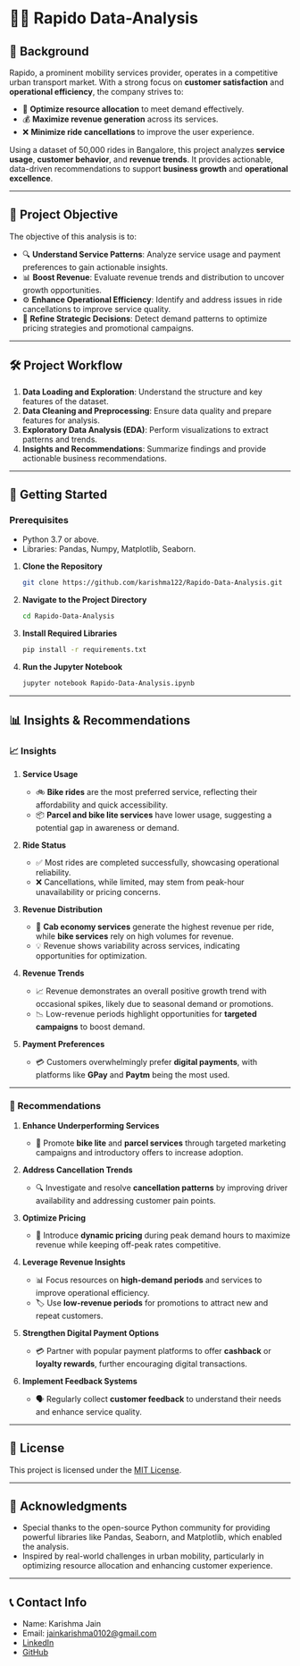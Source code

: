 # 🚴‍♂️ Rapido Data-Analysis

## 📖 Background
Rapido, a prominent mobility services provider, operates in a competitive urban transport market. With a strong focus on **customer satisfaction** and **operational efficiency**, the company strives to:

- 🚀 **Optimize resource allocation** to meet demand effectively.  
- 💰 **Maximize revenue generation** across its services.  
- ❌ **Minimize ride cancellations** to improve the user experience.  

Using a dataset of 50,000 rides in Bangalore, this project analyzes **service usage**, **customer behavior**, and **revenue trends**. It provides actionable, data-driven recommendations to support **business growth** and **operational excellence**.

---

## 🎯 Project Objective
The objective of this analysis is to:

- 🔍 **Understand Service Patterns**: Analyze service usage and payment preferences to gain actionable insights.  
- 📊 **Boost Revenue**: Evaluate revenue trends and distribution to uncover growth opportunities.  
- ⚙️ **Enhance Operational Efficiency**: Identify and address issues in ride cancellations to improve service quality.  
- 🧠 **Refine Strategic Decisions**: Detect demand patterns to optimize pricing strategies and promotional campaigns.

---

## 🛠️ Project Workflow
1. **Data Loading and Exploration**: Understand the structure and key features of the dataset.  
2. **Data Cleaning and Preprocessing**: Ensure data quality and prepare features for analysis.  
3. **Exploratory Data Analysis (EDA)**: Perform visualizations to extract patterns and trends.  
4. **Insights and Recommendations**: Summarize findings and provide actionable business recommendations.

---

## 🚀 Getting Started

### Prerequisites
- Python 3.7 or above.
- Libraries: Pandas, Numpy, Matplotlib, Seaborn.

1. **Clone the Repository**
   ```bash
   git clone https://github.com/karishma122/Rapido-Data-Analysis.git   
2. **Navigate to the Project Directory**
    ```bash
    cd Rapido-Data-Analysis
3. **Install Required Libraries**
    ```bash
    pip install -r requirements.txt
4. **Run the Jupyter Notebook**
    ```bash
    jupyter notebook Rapido-Data-Analysis.ipynb

---

## 📊 Insights & Recommendations

### 📈 Insights
1. **Service Usage**  
   - 🚲 **Bike rides** are the most preferred service, reflecting their affordability and quick accessibility.  
   - 📦 **Parcel and bike lite services** have lower usage, suggesting a potential gap in awareness or demand.

2. **Ride Status**  
   - ✅ Most rides are completed successfully, showcasing operational reliability.  
   - ❌ Cancellations, while limited, may stem from peak-hour unavailability or pricing concerns.

3. **Revenue Distribution**  
   - 🚗 **Cab economy services** generate the highest revenue per ride, while **bike services** rely on high volumes for revenue.  
   - 💡 Revenue shows variability across services, indicating opportunities for optimization.

4. **Revenue Trends**  
   - 📈 Revenue demonstrates an overall positive growth trend with occasional spikes, likely due to seasonal demand or promotions.  
   - 📉 Low-revenue periods highlight opportunities for **targeted campaigns** to boost demand.

5. **Payment Preferences**  
   - 💳 Customers overwhelmingly prefer **digital payments**, with platforms like **GPay** and **Paytm** being the most used.

---

### 🚀 Recommendations
1. **Enhance Underperforming Services**  
   - 🚀 Promote **bike lite** and **parcel services** through targeted marketing campaigns and introductory offers to increase adoption.

2. **Address Cancellation Trends**  
   - 🔍 Investigate and resolve **cancellation patterns** by improving driver availability and addressing customer pain points.

3. **Optimize Pricing**  
   - 💸 Introduce **dynamic pricing** during peak demand hours to maximize revenue while keeping off-peak rates competitive.

4. **Leverage Revenue Insights**  
   - 📊 Focus resources on **high-demand periods** and services to improve operational efficiency.  
   - 🏷️ Use **low-revenue periods** for promotions to attract new and repeat customers.

5. **Strengthen Digital Payment Options**  
   - 💳 Partner with popular payment platforms to offer **cashback** or **loyalty rewards**, further encouraging digital transactions.

6. **Implement Feedback Systems**  
   - 🗣️ Regularly collect **customer feedback** to understand their needs and enhance service quality.

---

## 📜 License
This project is licensed under the [MIT License](LICENSE).

---

## 🤝 Acknowledgments
- Special thanks to the open-source Python community for providing powerful libraries like Pandas, Seaborn, and Matplotlib, which enabled the analysis.  
- Inspired by real-world challenges in urban mobility, particularly in optimizing resource allocation and enhancing customer experience.

---

## 📞 Contact Info
- Name: Karishma Jain
- Email: jainkarishma0102@gmail.com
- [LinkedIn](https://www.linkedin.com/in/karishmajain124/)
- [GitHub](https://github.com/karishma122)
